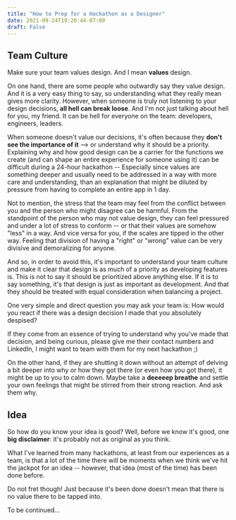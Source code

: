 ```yaml
---
title: "How to Prep for a Hackathon as a Designer"
date: 2021-09-24T19:20:44-07:00
draft: False
---
```


## Team Culture
Make sure your team values design. And I mean **values** design. 

On one hand, there are some people who outwardly say they value design. And it is a very easy thing to say, so understanding what they really mean gives more clarity. However, when someone is truly not listening to your design decisions, **all hell can break loose**. And I'm not just talking about hell for you, my friend. It can be hell for everyone on the team: developers, engineers, leaders.

When someone doesn't value our decisions, it's often because they **don't see the importance of it** --> or understand why it should be a priority. Explaining why and how good design can be a carrier for the functions we create (and can shape an entire experience for someone using it) can be difficult during a 24-hour hackathon -- Especially since values are something deeper and usually need to be addressed in a way with more care and understanding, than an explanation that might be diluted by pressure from having to complete an entire app in 1 day.

Not to mention, the stress that the team may feel from the conflict between you and the person who might disagree can be harmful. From the standpoint of the person who may not value design, they can feel pressured and under a lot of stress to conform -- or that their values are somehow "less" in a way. And vice versa for you, if the scales are tipped in the other way. Feeling that division of having a "right" or "wrong" value can be very divisive and demoralizing for anyone. 

And so, in order to avoid this, it's important to understand your team culture and make it clear that design is as much of a priority as developing features is. This is not to say it should be prioritized above anything else. If it is to say something, it's that design is just as important as development. And that they should be treated with equal consideration when balancing a project.

One very simple and direct question you may ask your team is: How would you react if there was a design decision I made that you absolutely despised?

If they come from an essence of trying to understand why you've made that decision, and being curious, please give me their contact numbers and LinkedIn, I might want to team with them for my next hackathon ;)

On the other hand, if they are shutting it down without an attempt of delving a bit deeper into why or how they got there (or even how you got there), it might be up to you to calm down. Maybe take a **deeeeep breathe** and settle your own feelings that might be stirred from their strong reaction. And ask them why.


## Idea
So how do you know your idea is good? Well, before we know it's good, one **big disclaimer**: it's probably not as original as you think.

What I've learned from many hackathons, at least from our experiences as a team, is that a lot of the time there will be moments when we think we've hit the jackpot for an idea -- however, that idea (most of the time) has been done before.

Do not fret though! Just because it's been done doesn't mean that there is no value there to be tapped into.

To be continued...